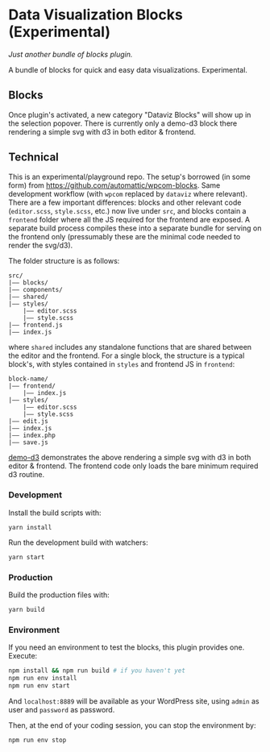 # Data Visualization Blocks (Experimental)

_Just another bundle of blocks plugin._

A bundle of blocks for quick and easy data visualizations. Experimental.

## Blocks

Once plugin's activated, a new category "Dataviz Blocks" will show up in the selection popover. There is currently only a demo-d3 block there rendering a simple svg with d3 in both editor & frontend.

## Technical

This is an experimental/playground repo. The setup's borrowed (in some form) from https://github.com/automattic/wpcom-blocks. Same development workflow (with `wpcom` replaced by `dataviz` where relevant). There are a few important differences: blocks and other relevant code (`editor.scss`, `style.scss`, etc.) now live under `src`, and blocks contain a `frontend` folder where all the JS required for the frontend are exposed. A separate build process compiles these into a separate bundle for serving on the frontend only (pressumably these are the minimal code needed to render the svg/d3).

The folder structure is as follows:

```
src/
|–– blocks/
|–– components/
|–– shared/
|–– styles/
    |–– editor.scss
    |–– style.scss
|–– frontend.js
|–– index.js
```

where `shared` includes any standalone functions that are shared between the editor and the frontend. For a single block, the structure is a typical block's, with styles contained in `styles` and frontend JS in `frontend`:

```
block-name/
|–– frontend/
    |–– index.js
|–– styles/
    |–– editor.scss
    |–– style.scss
|–– edit.js
|–– index.js
|–– index.php
|–– save.js
```

[demo-d3](https://github.com/Automattic/dataviz-blocks/tree/master/src/blocks/demo-d3) demonstrates the above rendering a simple svg with d3 in both editor & frontend. The frontend code only loads the bare minimum required d3 routine.

### Development

Install the build scripts with:

`yarn install`

Run the development build with watchers:

`yarn start`

### Production

Build the production files with:

`yarn build`

### Environment

If you need an environment to test the blocks, this plugin provides one. Execute:

```sh
npm install && npm run build # if you haven't yet
npm run env install
npm run env start
```

And `localhost:8889` will be available as your WordPress site, using `admin` as user and `password` as password.

Then, at the end of your coding session, you can stop the environment by:

```sh
npm run env stop
```
